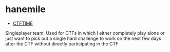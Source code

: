 # hanemile

- <a href="https://ctftime.org/team/79375">CTFTIME</a>

Singleplayer team. Used for CTFs in which I either completely play alone or just want to pick out a single hard challenge to work on the next few days after the CTF without directly participating in the CTF
